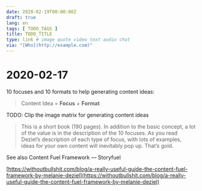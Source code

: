 ```yaml
---
date: 2020-02-19T00:00:00Z
draft: true
lang: en
tags: [ TODO_TAGS ]
title: TODO_TITLE
type: link # image quote video text audio chat
via: "[Who](http://example.com)"
---
```



# 2020-02-17

10 focuses and 10 formats to help generating content ideas:

> Content Idea = **Focus** + **Format**

TODO: Clip the image matrix for generating content ideas

> This is a short book (190 pages). In addition to the basic concept, a lot of the value is in the description of the 10 focuses. As you read Deziel’s description of each type of focus, with lots of examples, ideas for your own content will inevitably pop up. That’s gold.

See also Content Fuel Framework — Storyfuel

[https://withoutbullshit.com/blog/a-really-useful-guide-the-content-fuel-framework-by-melanie-deziel](https://withoutbullshit.com/blog/a-really-useful-guide-the-content-fuel-framework-by-melanie-deziel)

